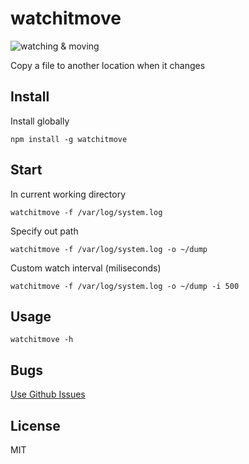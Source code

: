 # watchitmove

![watching & moving](https://i.cloudup.com/hMvPbOuRSB.gif)

Copy a file to another location when it changes

## Install

Install globally

```
npm install -g watchitmove
```

## Start

In current working directory

```
watchitmove -f /var/log/system.log
```

Specify out path

```
watchitmove -f /var/log/system.log -o ~/dump
```

Custom watch interval (miliseconds)

```
watchitmove -f /var/log/system.log -o ~/dump -i 500
```

## Usage

```
watchitmove -h
```

## Bugs

[Use Github Issues](https://github.com/detj/watchitmove/issues)


## License

MIT
